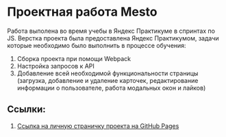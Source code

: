 # Проектная работа Mesto
Работа выполена во время учебы в Яндекс Практикуме в спринтах по JS.
Верстка проекта была предоставлена Яндекс Практикумом, задачи которые необходимо было выполнить в процессе обучения:
1. Сборка проекта при помощи Webpack
2. Настройка запросов к API
3. Добавление всей необходимой функциональности страницы (загрузка, добавление и удаление карточек, редактирование информации о пользователе, работа модальных окон и лайков)
## Ссылки:
1. [Ссылка на личную страничку проекта на GitHub Pages](https://IrinaZhal.github.io/mesto-project-ff)
